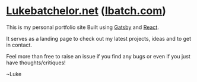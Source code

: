 # [Lukebatchelor.net](Lukebatchelor.net) ([lbatch.com](lbatch.com))

This is my personal portfolio site Built using [Gatsby](https://gatsbyjs.org) and [React](https://reactjs.org/).

It serves as a landing page to check out my latest projects, ideas and to get in contact.

Feel more than free to raise an issue if you find any bugs or even if you just have thoughts/critiques!

~Luke